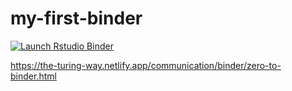 # my-first-binder

  <!-- badges: start -->
  [![Launch Rstudio Binder](http://mybinder.org/badge_logo.svg)](https://mybinder.org/v2/gh/kayinleung/my-first-binder/main?urlpath=rstudio)
  <!-- badges: end -->

https://the-turing-way.netlify.app/communication/binder/zero-to-binder.html
